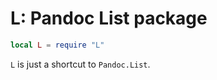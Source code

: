 # L: Pandoc List package

``` lua
local L = require "L"
```

`L` is just a shortcut to `Pandoc.List`.
